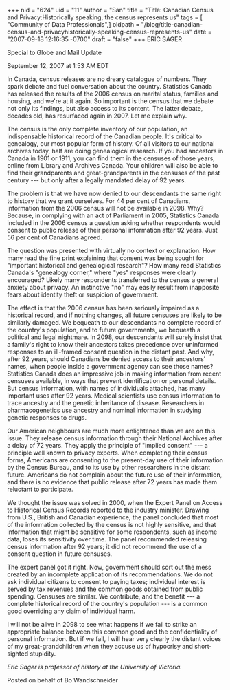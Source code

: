 +++
nid = "624"
uid = "11"
author = "San"
title = "Title: Canadian Census and Privacy:Historically speaking, the census represents us"
tags = [ "Community of Data Professionals",]
oldpath = "/blog/title-canadian-census-and-privacyhistorically-speaking-census-represents-us"
date = "2007-09-18 12:16:35 -0700"
draft = "false"
+++
ERIC SAGER

Special to Globe and Mail Update

September 12, 2007 at 1:53 AM EDT

In Canada, census releases are no dreary catalogue of numbers. They
spark debate and fuel conversation about the country. Statistics Canada
has released the results of the 2006 census on marital status, families
and housing, and we're at it again. So important is the census that we
debate not only its findings, but also access to its content. The latter
debate, decades old, has resurfaced again in 2007. Let me explain why.

The census is the only complete inventory of our population, an
indispensable historical record of the Canadian people. It's critical
to genealogy, our most popular form of history. Of all visitors to our
national archives today, half are doing genealogical research. If you
had ancestors in Canada in 1901 or 1911, you can find them in the
censuses of those years, online from Library and Archives Canada. Your
children will also be able to find their grandparents and
great-grandparents in the censuses of the past century --- but only
after a legally mandated delay of 92 years.

The problem is that we have now denied to our descendants the same right
to history that we grant ourselves. For 44 per cent of Canadians,
information from the 2006 census will not be available in 2098. Why?
Because, in complying with an act of Parliament in 2005, Statistics
Canada included in the 2006 census a question asking whether respondents
would consent to public release of their personal information after 92
years. Just 56 per cent of Canadians agreed.

The question was presented with virtually no context or explanation. How
many read the fine print explaining that consent was being sought for
"important historical and genealogical research"? How many read
Statistics Canada's "genealogy corner," where "yes" responses were
clearly encouraged? Likely many respondents transferred to the census a
general anxiety about privacy. An instinctive "no" may easily result
from inapposite fears about identity theft or suspicion of government.

The effect is that the 2006 census has been seriously impaired as a
historical record, and if nothing changes, all future censuses are
likely to be similarly damaged. We bequeath to our descendants no
complete record of the country's population, and to future governments,
we bequeath a political and legal nightmare. In 2098, our descendants
will surely insist that a family's right to know their ancestors takes
precedence over uninformed responses to an ill-framed consent question
in the distant past. And why, after 92 years, should Canadians be denied
access to their ancestors' names, when people inside a government
agency can see those names? Statistics Canada does an impressive job in
making information from recent censuses available, in ways that prevent
identification or personal details. But census information, with names
of individuals attached, has many important uses after 92 years. Medical
scientists use census information to trace ancestry and the genetic
inheritance of disease. Researchers in pharmacogenetics use ancestry and
nominal information in studying genetic responses to drugs.

Our American neighbours are much more enlightened than we are on this
issue. They release census information through their National Archives
after a delay of 72 years. They apply the principle of "implied
consent" --- a principle well known to privacy experts. When completing
their census forms, Americans are consenting to the present-day use of
their information by the Census Bureau, and to its use by other
researchers in the distant future. Americans do not complain about the
future use of their information, and there is no evidence that public
release after 72 years has made them reluctant to participate.

We thought the issue was solved in 2000, when the Expert Panel on Access
to Historical Census Records reported to the industry minister. Drawing
from U.S., British and Canadian experience, the panel concluded that
most of the information collected by the census is not highly sensitive,
and that information that might be sensitive for some respondents, such
as income data, loses its sensitivity over time. The panel recommended
releasing census information after 92 years; it did not recommend the
use of a consent question in future censuses.

The expert panel got it right. Now, government should sort out the mess
created by an incomplete application of its recommendations. We do not
ask individual citizens to consent to paying taxes; individual interest
is served by tax revenues and the common goods obtained from public
spending. Censuses are similar. We contribute, and the benefit --- a
complete historical record of the country's population --- is a common
good overriding any claim of individual harm.

I will not be alive in 2098 to see what happens if we fail to strike an
appropriate balance between this common good and the confidentiality of
personal information. But if we fail, I will hear very clearly the
distant voices of my great-grandchildren when they accuse us of
hypocrisy and short-sighted stupidity.

*Eric Sager is professor of history at the University of Victoria.*

Posted on behalf of Bo Wandschneider
